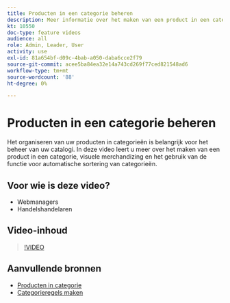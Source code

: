 ```yaml
---
title: Producten in een categorie beheren
description: Meer informatie over het maken van een product in een categorie, visuele merchandizing en het gebruik van de functie voor automatische sortering van categorieën.
kt: 10550
doc-type: feature videos
audience: all
role: Admin, Leader, User
activity: use
exl-id: 81a654bf-d09c-4bab-a050-daba6cce2f79
source-git-commit: acee5ba84ea32e14a743cd269f77ced821548ad6
workflow-type: tm+mt
source-wordcount: '88'
ht-degree: 0%

---
```


# Producten in een categorie beheren

Het organiseren van uw producten in categorieën is belangrijk voor het beheer van uw catalogi. In deze video leert u meer over het maken van een product in een categorie, visuele merchandizing en het gebruik van de functie voor automatische sortering van categorieën.

## Voor wie is deze video?

- Webmanagers
- Handelshandelaren

## Video-inhoud

>[!VIDEO](https://video.tv.adobe.com/v/343747?quality=12&learn=on)

## Aanvullende bronnen

- [Producten in categorie](https://docs.magento.com/user-guide/catalog/categories-category-products.html)
- [Categorieregels maken](https://docs.magento.com/user-guide/catalog/category-product-rules.html)
